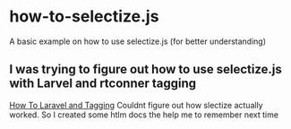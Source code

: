 # how-to-selectize.js
A basic example on how to use selectize.js (for better understanding)

## I was trying to figure out how to use selectize.js with Larvel and rtconner tagging
[How To Laravel and Tagging](https://laravel-news.com/how-to-add-tagging-to-your-laravel-app)
Couldnt figure out how slectize actually worked.
So I created some htlm docs the help me to remember next time
